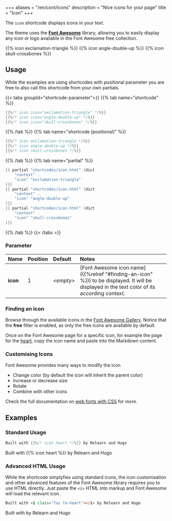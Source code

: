 +++
aliases = "/en/cont/icons"
description = "Nice icons for your page"
title = "Icon"
+++

The `icon` shortcode displays icons in your text.

The theme uses the [**Font Awesome**](https://fontawesome.com) library, allowing you to easily display any icon or logo available in the Font Awesome free collection.

{{% icon exclamation-triangle %}}
{{% icon angle-double-up %}}
{{% icon skull-crossbones %}}

## Usage

While the examples are using shortcodes with positional parameter you are free to also call this shortcode from your own partials.

{{< tabs groupId="shortcode-parameter">}}
{{% tab name="shortcode" %}}

````go
{{%/* icon icon="exclamation-triangle" */%}}
{{%/* icon icon="angle-double-up" */%}}
{{%/* icon icon="skull-crossbones" */%}}
````

{{% /tab %}}
{{% tab name="shortcode (positional)" %}}

````go
{{%/* icon exclamation-triangle */%}}
{{%/* icon angle-double-up */%}}
{{%/* icon skull-crossbones */%}}
````

{{% /tab %}}
{{% tab name="partial" %}}

````go
{{ partial "shortcodes/icon.html" (dict
    "context" .
    "icon" "exclamation-triangle"
)}}
{{ partial "shortcodes/icon.html" (dict
    "context" .
    "icon" "angle-double-up"
)}}
{{ partial "shortcodes/icon.html" (dict
    "context" .
    "icon" "skull-crossbones"
)}}
````

{{% /tab %}}
{{< /tabs >}}

### Parameter

| Name                  | Position | Default         | Notes       |
|:----------------------|:---------|:----------------|:------------|
| **icon**              | 1        | _&lt;empty&gt;_ | [Font Awesome icon name]({{%relref "#finding-an-icon" %}}) to be displayed. It will be displayed in the text color of its according context. |

### Finding an icon

Browse through the available icons in the [Font Awesome Gallery](https://fontawesome.com/v5/search?m=free). Notice that the **free** filter is enabled, as only the free icons are available by default.

Once on the Font Awesome page for a specific icon, for example the page for the [heart](https://fontawesome.com/v5/icons/heart?s=solid), copy the icon name and paste into the Markdown content.

### Customising Icons

Font Awesome provides many ways to modify the icon

- Change color (by default the icon will inherit the parent color)
- Increase or decrease size
- Rotate
- Combine with other icons

Check the full documentation on [web fonts with CSS](https://fontawesome.com/how-to-use/web-fonts-with-css) for more.

## Examples

### Standard Usage

````go
Built with {{%/* icon heart */%}} by Relearn and Hugo
````

Built with {{% icon heart %}} by Relearn and Hugo

### Advanced HTML Usage

While the shortcode simplyfies using standard icons, the icon customisation and other advanced features of the Font Awesome library requires you to use HTML directly. Just paste the `<i>` HTML into markup and Font Awesome will load the relevant icon.

````html
Built with <i class="fas fa-heart"></i> by Relearn and Hugo
````

Built with <i class="fas fa-heart"></i> by Relearn and Hugo
